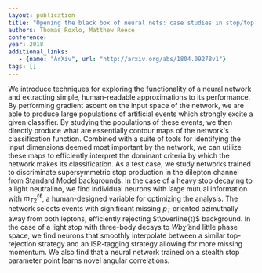 ```yaml
---
layout: publication
title: "Opening the black box of neural nets: case studies in stop/top discrimination"
authors: Thomas Roxlo, Matthew Reece
conference: 
year: 2018
additional_links: 
   - {name: "ArXiv", url: "http://arxiv.org/abs/1804.09278v1"}
tags: []
---
```

We introduce techniques for exploring the functionality of a neural network
and extracting simple, human-readable approximations to its performance. By
performing gradient ascent on the input space of the network, we are able to
produce large populations of artificial events which strongly excite a given
classifier. By studying the populations of these events, we then directly
produce what are essentially contour maps of the network's classification
function. Combined with a suite of tools for identifying the input dimensions
deemed most important by the network, we can utilize these maps to efficiently
interpret the dominant criteria by which the network makes its classification.
  As a test case, we study networks trained to discriminate supersymmetric stop
production in the dilepton channel from Standard Model backgrounds. In the case
of a heavy stop decaying to a light neutralino, we find individual neurons with
large mutual information with $m_{T2}^{\ell\ell}$, a human-designed variable
for optimizing the analysis. The network selects events with significant
missing $p_T$ oriented azimuthally away from both leptons, efficiently
rejecting $t\overline{t}$ background. In the case of a light stop with
three-body decays to $Wb{\widetilde \chi}$ and little phase space, we find
neurons that smoothly interpolate between a similar top-rejection strategy and
an ISR-tagging strategy allowing for more missing momentum. We also find that a
neural network trained on a stealth stop parameter point learns novel angular
correlations.
